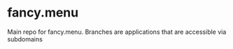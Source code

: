 # fancy.menu
Main repo for fancy.menu. Branches are applications that are accessible via subdomains

